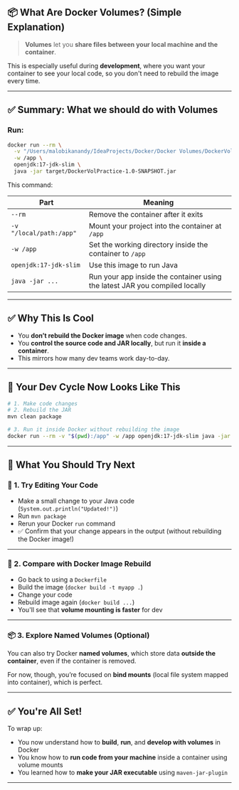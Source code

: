 ## 📦 What Are Docker Volumes? (Simple Explanation)

> **Volumes** let you **share files between your local machine and the container**.

This is especially useful during **development**, where you want your container to see your local code, so you don't need to rebuild the image every time.

---

## ✅ Summary: What we should do with Volumes

### Run:

```bash
docker run --rm \
  -v "/Users/malobikanandy/IdeaProjects/Docker/Docker Volumes/DockerVolPractice:/app" \
  -w /app \
  openjdk:17-jdk-slim \
  java -jar target/DockerVolPractice-1.0-SNAPSHOT.jar
```

This command:

| Part                    | Meaning                                                                     |
| ----------------------- | --------------------------------------------------------------------------- |
| `--rm`                  | Remove the container after it exits                                         |
| `-v "/local/path:/app"` | Mount your project into the container at `/app`                             |
| `-w /app`               | Set the working directory inside the container to `/app`                    |
| `openjdk:17-jdk-slim`   | Use this image to run Java                                                  |
| `java -jar ...`         | Run your app inside the container using the latest JAR you compiled locally |

---

## ✅ Why This Is Cool

* You **don’t rebuild the Docker image** when code changes.
* You **control the source code and JAR locally**, but run it **inside a container**.
* This mirrors how many dev teams work day-to-day.

---

## 🔁 Your Dev Cycle Now Looks Like This

```bash
# 1. Make code changes
# 2. Rebuild the JAR
mvn clean package

# 3. Run it inside Docker without rebuilding the image
docker run --rm -v "$(pwd):/app" -w /app openjdk:17-jdk-slim java -jar target/YourApp.jar
```

---

## 🧪 What You Should Try Next

### 🧩 1. Try Editing Your Code

* Make a small change to your Java code (`System.out.println("Updated!")`)
* Run `mvn package`
* Rerun your Docker `run` command
* ✅ Confirm that your change appears in the output (without rebuilding the Docker image!)

---

### 🔄 2. Compare with Docker Image Rebuild

* Go back to using a `Dockerfile`
* Build the image (`docker build -t myapp .`)
* Change your code
* Rebuild image again (`docker build ...`)
* You'll see that **volume mounting is faster** for dev

---

### 📦 3. Explore Named Volumes (Optional)

You can also try Docker **named volumes**, which store data **outside the container**, even if the container is removed.

For now, though, you’re focused on **bind mounts** (local file system mapped into container), which is perfect.

---

## ✅ You're All Set!

To wrap up:

* You now understand how to **build**, **run**, and **develop with volumes** in Docker
* You know how to **run code from your machine** inside a container using volume mounts
* You learned how to **make your JAR executable** using `maven-jar-plugin`

---
